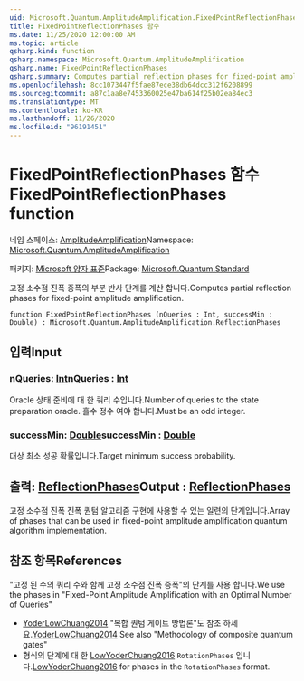 ```yaml
---
uid: Microsoft.Quantum.AmplitudeAmplification.FixedPointReflectionPhases
title: FixedPointReflectionPhases 함수
ms.date: 11/25/2020 12:00:00 AM
ms.topic: article
qsharp.kind: function
qsharp.namespace: Microsoft.Quantum.AmplitudeAmplification
qsharp.name: FixedPointReflectionPhases
qsharp.summary: Computes partial reflection phases for fixed-point amplitude amplification.
ms.openlocfilehash: 8cc1073447f5fae87ece38db64dcc312f6208899
ms.sourcegitcommit: a87c1aa8e7453360025e47ba614f25b02ea84ec3
ms.translationtype: MT
ms.contentlocale: ko-KR
ms.lasthandoff: 11/26/2020
ms.locfileid: "96191451"
---
```

# <a name="fixedpointreflectionphases-function"></a><span data-ttu-id="ead4b-102">FixedPointReflectionPhases 함수</span><span class="sxs-lookup"><span data-stu-id="ead4b-102">FixedPointReflectionPhases function</span></span>

<span data-ttu-id="ead4b-103">네임 스페이스: [AmplitudeAmplification](xref:Microsoft.Quantum.AmplitudeAmplification)</span><span class="sxs-lookup"><span data-stu-id="ead4b-103">Namespace: [Microsoft.Quantum.AmplitudeAmplification](xref:Microsoft.Quantum.AmplitudeAmplification)</span></span>

<span data-ttu-id="ead4b-104">패키지: [Microsoft 양자 표준](https://nuget.org/packages/Microsoft.Quantum.Standard)</span><span class="sxs-lookup"><span data-stu-id="ead4b-104">Package: [Microsoft.Quantum.Standard](https://nuget.org/packages/Microsoft.Quantum.Standard)</span></span>


<span data-ttu-id="ead4b-105">고정 소수점 진폭 증폭의 부분 반사 단계를 계산 합니다.</span><span class="sxs-lookup"><span data-stu-id="ead4b-105">Computes partial reflection phases for fixed-point amplitude amplification.</span></span>

```qsharp
function FixedPointReflectionPhases (nQueries : Int, successMin : Double) : Microsoft.Quantum.AmplitudeAmplification.ReflectionPhases
```


## <a name="input"></a><span data-ttu-id="ead4b-106">입력</span><span class="sxs-lookup"><span data-stu-id="ead4b-106">Input</span></span>

### <a name="nqueries--int"></a><span data-ttu-id="ead4b-107">nQueries: [Int](xref:microsoft.quantum.lang-ref.int)</span><span class="sxs-lookup"><span data-stu-id="ead4b-107">nQueries : [Int](xref:microsoft.quantum.lang-ref.int)</span></span>

<span data-ttu-id="ead4b-108">Oracle 상태 준비에 대 한 쿼리 수입니다.</span><span class="sxs-lookup"><span data-stu-id="ead4b-108">Number of queries to the state preparation oracle.</span></span> <span data-ttu-id="ead4b-109">홀수 정수 여야 합니다.</span><span class="sxs-lookup"><span data-stu-id="ead4b-109">Must be an odd integer.</span></span>


### <a name="successmin--double"></a><span data-ttu-id="ead4b-110">successMin: [Double](xref:microsoft.quantum.lang-ref.double)</span><span class="sxs-lookup"><span data-stu-id="ead4b-110">successMin : [Double](xref:microsoft.quantum.lang-ref.double)</span></span>

<span data-ttu-id="ead4b-111">대상 최소 성공 확률입니다.</span><span class="sxs-lookup"><span data-stu-id="ead4b-111">Target minimum success probability.</span></span>



## <a name="output--reflectionphases"></a><span data-ttu-id="ead4b-112">출력: [ReflectionPhases](xref:Microsoft.Quantum.AmplitudeAmplification.ReflectionPhases)</span><span class="sxs-lookup"><span data-stu-id="ead4b-112">Output : [ReflectionPhases](xref:Microsoft.Quantum.AmplitudeAmplification.ReflectionPhases)</span></span>

<span data-ttu-id="ead4b-113">고정 소수점 진폭 진폭 퀀텀 알고리즘 구현에 사용할 수 있는 일련의 단계입니다.</span><span class="sxs-lookup"><span data-stu-id="ead4b-113">Array of phases that can be used in fixed-point amplitude amplification quantum algorithm implementation.</span></span>

## <a name="references"></a><span data-ttu-id="ead4b-114">참조 항목</span><span class="sxs-lookup"><span data-stu-id="ead4b-114">References</span></span>

<span data-ttu-id="ead4b-115">"고정 된 수의 쿼리 수와 함께 고정 소수점 진폭 증폭"의 단계를 사용 합니다.</span><span class="sxs-lookup"><span data-stu-id="ead4b-115">We use the phases in "Fixed-Point Amplitude Amplification with an Optimal Number of Queries"</span></span>

- <span data-ttu-id="ead4b-116">[YoderLowChuang2014](https://arxiv.org/abs/1409.3305) "복합 퀀텀 게이트 방법론"도 참조 하세요.</span><span class="sxs-lookup"><span data-stu-id="ead4b-116">[YoderLowChuang2014](https://arxiv.org/abs/1409.3305) See also "Methodology of composite quantum gates"</span></span>
- <span data-ttu-id="ead4b-117">형식의 단계에 대 한 [LowYoderChuang2016](https://arxiv.org/abs/1603.03996) `RotationPhases` 입니다.</span><span class="sxs-lookup"><span data-stu-id="ead4b-117">[LowYoderChuang2016](https://arxiv.org/abs/1603.03996) for phases in the `RotationPhases` format.</span></span>